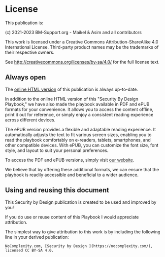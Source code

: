 # License

This publication is:

(c) 2021-2023 BM-Support.org - Maikel & Asim and all contributors

This work is licensed under a Creative Commons Attribution-ShareAlike 4.0 International License. Third-party product names may be the trademarks of their respective owners.

See http://creativecommons.org/licenses/by-sa/4.0/ for the full license text. 

## Always open

The [online HTML version](https://nocomplexity.com/documents/securitybydesign/intro.html) of this publication is always up-to-date.

In addition to the online HTML version of this "Security By Design Playbook," we have also made the playbook available in PDF and ePUB formats for your convenience.  It allows you to access the content offline, print it out for reference, or simply enjoy a consistent reading experience across different devices. 

The ePUB version provides a flexible and adaptable reading experience. It automatically adjusts the text to fit various screen sizes, enabling you to read the playbook comfortably on e-readers, tablets, smartphones, and other compatible devices. With ePUB, you can customize the font size, font style, and layout to suit your personal preferences.

To access the PDF and ePUB versions, simply visit [our website](https://nocomplexity.com/simplify-security/). 

We believe that by offering these additional formats, we can ensure that the playbook is readily accessible and beneficial to a wider audience. 



## Using and reusing this document

This Security by Design publication  is created to be used and improved by you! 

If you do use or reuse content of this Playbook I would appreciate attribution.

The simplest way to give attribution to this work is by including the following line in your derived publication:

```{admonition} Attribution Suggestion
NoComplexity.com, [Security by Design ](https://nocomplexity.com/), licensed CC BY-SA 4.0. 

```




